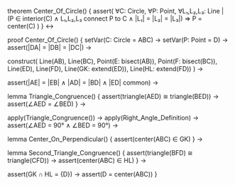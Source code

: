 theorem Center_Of_Circle() {
  assert(
    ∀C: Circle, ∀P: Point, ∀L₁,L₂,L₃: Line |
    (P ∈ interior(C) ∧ 
     L₁,L₂,L₃ connect P to C ∧
     |L₁| = |L₂| = |L₃|) ⇒ 
    P = center(C)
  )
} ↔

proof Center_Of_Circle() {
  setVar(C: Circle = ABC) →
  setVar(P: Point = D) →
  assert(|DA| = |DB| = |DC|) →

  construct(
    Line(AB), 
    Line(BC),
    Point(E: bisect(AB)),
    Point(F: bisect(BC)),
    Line(ED), Line(FD),
    Line(GK: extend(ED)),
    Line(HL: extend(FD))
  ) →

  assert(|AE| = |EB| ∧ |AD| = |BD| ∧ |ED| common) →
  
  lemma Triangle_Congruence() {
    assert(triangle(AED) ≅ triangle(BED)) →
    assert(∠AED = ∠BED)
  } →

  apply(Triangle_Congruence()) →
  apply(Right_Angle_Definition) →
  assert(∠AED = 90° ∧ ∠BED = 90°) →
  
  lemma Center_On_Perpendicular() {
    assert(center(ABC) ∈ GK)
  } →

  lemma Second_Triangle_Congruence() {
    assert(triangle(BFD) ≅ triangle(CFD)) →
    assert(center(ABC) ∈ HL)
  } →

  assert(GK ∩ HL = {D}) →
  assert(D = center(ABC))
}